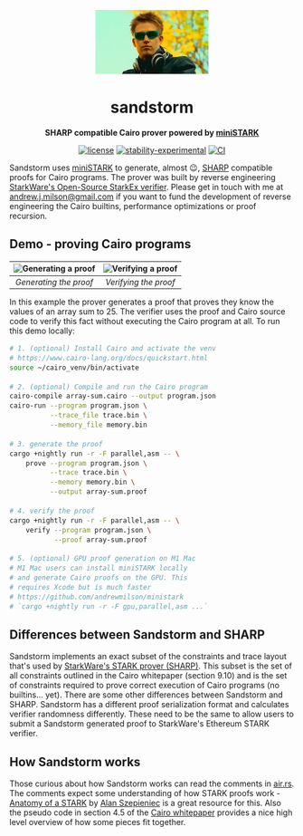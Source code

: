 <div align="center">

![Sandstorm](./darude.jpeg)

# sandstorm

**SHARP compatible Cairo prover powered by [miniSTARK](https://github.com/andrewmilson/ministark/)**

[![license](https://img.shields.io/badge/license-MIT-blue.svg)](https://github.com/andrewmilson/sandstorm/blob/main/LICENSE)
[![stability-experimental](https://img.shields.io/badge/stability-experimental-orange.svg)](https://github.com/mkenney/software-guides/blob/master/STABILITY-BADGES.md#experimental)
[![CI](https://github.com/andrewmilson/ministark/actions/workflows/ci.yml/badge.svg)](https://github.com/andrewmilson/ministark/actions/workflows/ci.yml)

</div>

Sandstorm uses [miniSTARK](https://github.com/andrewmilson/ministark/) to generate, almost 😉, [SHARP](https://starknet.io/docs/sharp.html) compatible proofs for Cairo programs. The prover was built by reverse engineering [StarkWare's Open-Source StarkEx verifier](https://github.com/starkware-libs/starkex-contracts). Please get in touch with me at [andrew.j.milson@gmail.com](mailto:andrew.j.milson@gmail.com) if you want to fund the development of reverse engineering the Cairo builtins, performance optimizations or proof recursion.

## Demo - proving Cairo programs

| ![Generating a proof](https://raw.githubusercontent.com/andrewmilson/ministark/main/prover.gif) | ![Verifying a proof](https://raw.githubusercontent.com/andrewmilson/ministark/main/verifier.gif) |
|:--:|:--:|
| *Generating the proof* | *Verifying the proof* 

In this example the prover generates a proof that proves they know the values of an array sum to 25. The verifier uses the proof and Cairo source code to verify this fact without executing the Cairo program at all. To run this demo locally:

```bash
# 1. (optional) Install Cairo and activate the venv
# https://www.cairo-lang.org/docs/quickstart.html
source ~/cairo_venv/bin/activate

# 2. (optional) Compile and run the Cairo program
cairo-compile array-sum.cairo --output program.json
cairo-run --program program.json \
          --trace_file trace.bin \
          --memory_file memory.bin

# 3. generate the proof
cargo +nightly run -r -F parallel,asm -- \
    prove --program program.json \
          --trace trace.bin \
          --memory memory.bin \
          --output array-sum.proof

# 4. verify the proof
cargo +nightly run -r -F parallel,asm -- \
    verify --program program.json \
           --proof array-sum.proof

# 5. (optional) GPU proof generation on M1 Mac 
# M1 Mac users can install miniSTARK locally
# and generate Cairo proofs on the GPU. This
# requires Xcode but is much faster
# https://github.com/andrewmilson/ministark
# `cargo +nightly run -r -F gpu,parallel,asm ...`
```

## Differences between Sandstorm and SHARP

Sandstorm implements an exact subset of the constraints and trace layout that's used by [StarkWare's STARK prover (SHARP)](https://starknet.io/docs/sharp.html). This subset is the set of all constraints outlined in the Cairo whitepaper (section 9.10) and is the set of constraints required to prove correct execution of Cairo programs (no builtins... yet). There are some other differences between Sandstorm and SHARP. Sandstorm has a different proof serialization format and calculates verifier randomness differently. These need to be the same to allow users to submit a Sandstorm generated proof to StarkWare's Ethereum STARK verifier. 

## How Sandstorm works

Those curious about how Sandstorm works can read the comments in [air.rs](src/air.rs#L128). The comments expect some understanding of how STARK proofs work - [Anatomy of a STARK](https://aszepieniec.github.io/stark-anatomy/) by [Alan Szepieniec](https://twitter.com/aszepieniec) is a great resource for this. Also the pseudo code in section 4.5 of the [Cairo whitepaper](https://eprint.iacr.org/2021/1063.pdf) provides a nice high level overview of how some pieces fit together.